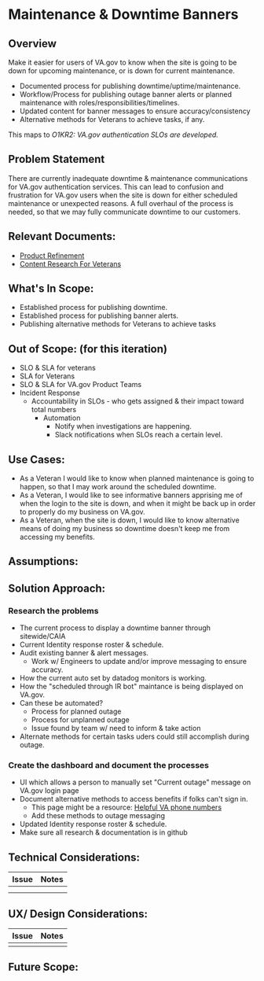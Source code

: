 # Maintenance & Downtime Banners

## Overview
Make it easier for users of VA.gov to know when the site is going to be down for upcoming maintenance, or is down for current maintenance.

- Documented process for publishing downtime/uptime/maintenance.
- Workflow/Process for publishing outage banner alerts or planned maintenance with roles/responsibilities/timelines.
- Updated content for banner messages to ensure accuracy/consistency
- Alternative methods for Veterans to achieve tasks, if any.

This maps to _O1KR2: VA.gov authentication SLOs are developed._


## Problem Statement
There are currently inadequate downtime & maintenance communications for VA.gov authentication services. This can lead to confusion and frustration for VA.gov users when the site is down for either scheduled maintenance or unexpected reasons.  A full overhaul of the process is needed, so that we may fully communicate downtime to our customers.

## Relevant Documents:
* [Product Refinement](https://github.com/department-of-veterans-affairs/va.gov-team/blob/master/products/identity/Maintenance%20%26%20Downtime%20Banners/Product%20Refinement%20Excerpts.md)
* [Content Research For Veterans](https://github.com/department-of-veterans-affairs/va.gov-team/blob/master/products/identity/Research/2024-03%20Service%20Level%20Objectives/Content%20research%20for%20Veterans.md)

## What's In Scope: 

- Established process for publishing downtime.
- Established process for publishing banner alerts.
- Publishing alternative methods for Veterans to achieve tasks



## Out of Scope: (for this iteration)
* SLO & SLA for veterans
* SLA for Veterans
* SLO & SLA for VA.gov Product Teams
* Incident Response
  * Accountability in SLOs - who gets assigned & their impact toward total numbers
    * Automation
      * Notify when investigations are happening.
      * Slack notifications when SLOs reach a certain level.
     
## Use Cases:

- As a Veteran I would like to know when planned maintenance is going to happen, so that I may work around the scheduled downtime.
- As a Veteran, I would like to see informative banners apprising me of when the login to the site is down, and when it might be back up in order to properly do my business on VA.gov.
- As a Veteran, when the site is down, I would like to know alternative means of doing my business so downtime doesn't keep me from accessing my benefits.

## Assumptions:


## Solution Approach: 

### Research the problems
- The current process to display a downtime banner through sitewide/CAIA
- Current Identity response roster & schedule.
- Audit existing banner & alert messages.
  - Work w/ Engineers to update and/or improve messaging to ensure accuracy.
- How the current auto set by datadog monitors is working.
- How the "scheduled through IR bot" maintance is being displayed on VA.gov.
- Can these be automated?
  - Process for planned outage
  - Process for unplanned outage
  - Issue found by team w/ need to inform & take action
- Alternate methods for certain tasks uders could still accomplish during outage.


### Create the dashboard and document the processes
- UI which allows a person to manually set "Current outage" message on VA.gov login page
- Document alternative methods to access benefits if folks can't sign in.
  - This page might be a resource: [Helpful VA phone numbers](https://www.va.gov/resources/helpful-va-phone-numbers/)
  - Add these methods to outage messaging
- Updated Identity response roster & schedule.
- Make sure all research & documentation is in github


## Technical Considerations:
| Issue         | Notes         | 
| ------------- |:-------------| 
|  |      |
|  |       |

## UX/ Design Considerations:
| Issue         | Notes         | 
| ------------- |:------------- | 
|  |   |





## Future Scope:

